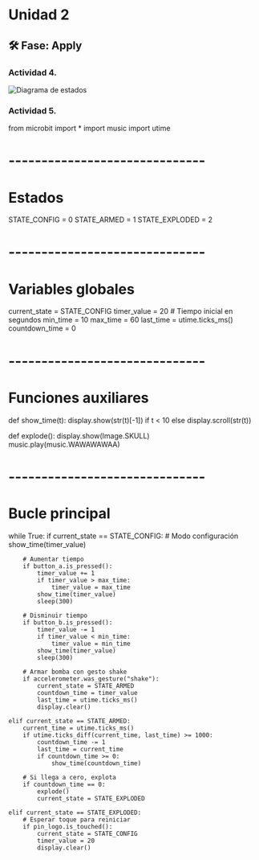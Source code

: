 # Unidad 2


## 🛠 Fase: Apply


### Actividad 4.  
![Diagrama de estados](https://github.com/user-attachments/assets/56efb5f4-cc53-4f4a-a63d-79a91c50e4cb)  

### Actividad 5.  
from microbit import *
import music
import utime

# ------------------------------
# Estados
STATE_CONFIG = 0
STATE_ARMED = 1
STATE_EXPLODED = 2

# ------------------------------
# Variables globales
current_state = STATE_CONFIG
timer_value = 20  # Tiempo inicial en segundos
min_time = 10
max_time = 60
last_time = utime.ticks_ms()
countdown_time = 0 
# ------------------------------
# Funciones auxiliares

def show_time(t):
    display.show(str(t)[-1]) if t < 10 else display.scroll(str(t))

def explode():
    display.show(Image.SKULL)
    music.play(music.WAWAWAWAA)

# ------------------------------
# Bucle principal
while True:
    if current_state == STATE_CONFIG:
         # Modo configuración
        show_time(timer_value)
        
        # Aumentar tiempo
        if button_a.is_pressed():
            timer_value += 1
            if timer_value > max_time:
                timer_value = max_time
            show_time(timer_value)
            sleep(300)

        # Disminuir tiempo
        if button_b.is_pressed():
            timer_value -= 1
            if timer_value < min_time:
                timer_value = min_time
            show_time(timer_value)
            sleep(300)

        # Armar bomba con gesto shake
        if accelerometer.was_gesture("shake"):
            current_state = STATE_ARMED
            countdown_time = timer_value
            last_time = utime.ticks_ms()
            display.clear()

    elif current_state == STATE_ARMED:
        current_time = utime.ticks_ms()
        if utime.ticks_diff(current_time, last_time) >= 1000:
            countdown_time -= 1
            last_time = current_time
            if countdown_time >= 0:
                show_time(countdown_time)
        
        # Si llega a cero, explota
        if countdown_time == 0:
            explode()
            current_state = STATE_EXPLODED

    elif current_state == STATE_EXPLODED:
        # Esperar toque para reiniciar
        if pin_logo.is_touched():
            current_state = STATE_CONFIG
            timer_value = 20
            display.clear()

